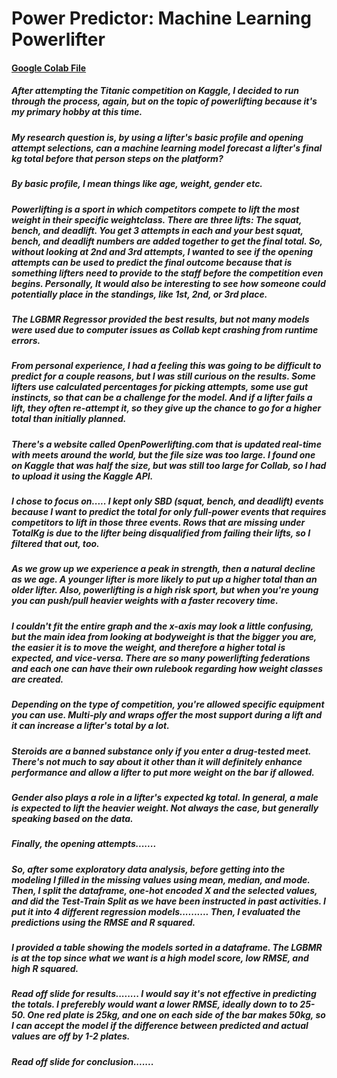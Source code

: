 # Power Predictor: Machine Learning Powerlifter

#### [Google Colab File](https://github.com/MarkMinia/Project7/blob/main/Powerlifting_Machine_Learning_Final_KG_Total.ipynb)

##### After attempting the Titanic competition on Kaggle, I decided to run through the process, again, but on the topic of powerlifting because it's my primary hobby at this time.

##### My research question is, by using a lifter's basic profile and opening attempt selections, can a machine learning model forecast a lifter's final kg total before that person steps on the platform? 

##### By basic profile, I mean things like age, weight, gender etc.

##### Powerlifting is a sport in which competitors compete to lift the most weight in their specific weightclass. There are three lifts: The squat, bench, and deadlift. You get 3 attempts in each and your best squat, bench, and deadlift numbers are added together to get the final total. So, without looking at 2nd and 3rd attempts, I wanted to see if the opening attempts can be used to predict the final outcome because that is something lifters need to provide to the staff before the competition even begins. Personally, It would also be interesting to see how someone could potentially place in the standings, like 1st, 2nd, or 3rd place.

##### The LGBMR Regressor provided the best results, but not many models were used due to computer issues as Collab kept crashing from runtime errors.

##### From personal experience, I had a feeling this was going to be difficult to predict for a couple reasons, but I was still curious on the results. Some lifters use calculated percentages for picking attempts, some use gut instincts, so that can be a challenge for the model. And if a lifter fails a lift, they often re-attempt it, so they give up the chance to go for a higher total than initially planned. 

##### There's a website called OpenPowerlifting.com that is updated real-time with meets around the world, but the file size was too large. I found one on Kaggle that was half the size, but was still too large for Collab, so I had to upload it using the Kaggle API.

##### I chose to focus on..... I kept only SBD (squat, bench, and deadlift) events because I want to predict the total for only full-power events that requires competitors to lift in those three events. Rows that are missing under TotalKg is due to the lifter being disqualified from failing their lifts, so I filtered that out, too. 

##### As we grow up we experience a peak in strength, then a natural decline as we age. A younger lifter is more likely to put up a higher total than an older lifter. Also, powerlifting is a high risk sport, but when you're young you can push/pull heavier weights with a faster recovery time.

##### I couldn't fit the entire graph and the x-axis may look a little confusing, but the main idea from looking at bodyweight is that the bigger you are, the easier it is to move the weight, and therefore a higher total is expected, and vice-versa. There are so many powerlifting federations and each one can have their own rulebook regarding how weight classes are created. 

##### Depending on the type of competition, you're allowed specific equipment you can use. Multi-ply and wraps offer the most support during a lift and it can increase a lifter's total by a lot.

##### Steroids are a banned substance only if you enter a drug-tested meet. There's not much to say about it other than it will definitely enhance performance and allow a lifter to put more weight on the bar if allowed.

##### Gender also plays a role in a lifter's expected kg total. In general, a male is expected to lift the heavier weight. Not always the case, but generally speaking based on the data.

##### Finally, the opening attempts.......

##### So, after some exploratory data analysis, before getting into the modeling I filled in the missing values using mean, median, and mode. Then, I split the dataframe, one-hot encoded X and the selected values, and did the Test-Train Split as we have been instructed in past activities. I put it into 4 different regression models.......... Then, I evaluated the predictions using the RMSE and R squared.

##### I provided a table showing the models sorted in a dataframe. The LGBMR is at the top since what we want is a high model score, low RMSE, and high R squared.

##### Read off slide for results........ I would say it's not effective in predicting the totals. I preferebly would want a lower RMSE, ideally down to to 25-50. One red plate is 25kg, and one on each side of the bar makes 50kg, so I can accept the model if the difference between predicted and actual values are off by 1-2 plates.

##### Read off slide for conclusion.......
